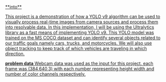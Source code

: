 <a target="_blank" href="https://colab.research.google.com/github/LuckierBread/YOLOv9-Car-Counter/blob/main/Yolov9_Car_Counter.ipynb">
**into**

This project is a demonstration of how a YOLO v9 algorithm can be used to visually process real-time images from camera sources and process them into resolvable data.
In this implementation, I will be using the Ultralytics library as a fast means of implementing YOLO v9.
This YOLO model was trained on the MS COCO dataset and can identify several objects related to our traffic goals namely cars, trucks, and motorcycles.
We will also use object tracking to keep track of which vehicles are traveling in which direction.

**problem data**
Webcam data was used as the input for this project.
each frame was (384,640,3) with each number representing height width and number of color channels respectively. 

